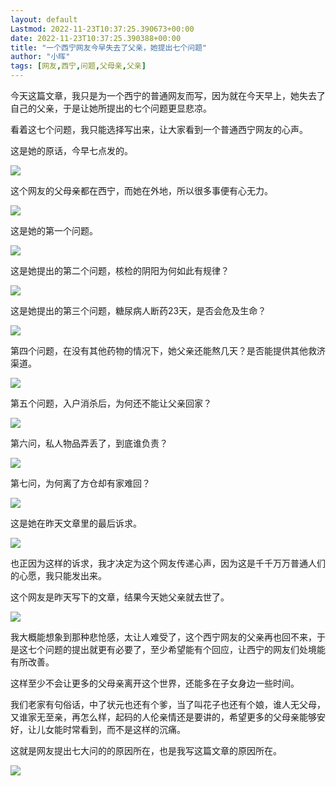 ```yaml
---
layout: default
Lastmod: 2022-11-23T10:37:25.390673+00:00
date: 2022-11-23T10:37:25.390388+00:00
title: "一个西宁网友今早失去了父亲，她提出七个问题"
author: "小晖"
tags: [网友,西宁,问题,父母亲,父亲]
---
```


今天这篇文章，我只是为一个西宁的普通网友而写，因为就在今天早上，她失去了自己的父亲，于是让她所提出的七个问题更显悲凉。  

看着这七个问题，我只能选择写出来，让大家看到一个普通西宁网友的心声。

这是她的原话，今早七点发的。  

![](https://images.weserv.nl/?url=https%3A//mmbiz.qpic.cn/mmbiz_png/qx2jY7WTOIPypiaDRfIRFg5w9wqYx6gy9oPvC5iafjv5gqR5FQFAu5lYFg87Qdhnd7VU3ibLngeMe3dsaZDpMzRxA/640%3Fwx_fmt%3Dpng)

这个网友的父母亲都在西宁，而她在外地，所以很多事便有心无力。  

![](https://images.weserv.nl/?url=https%3A//mmbiz.qpic.cn/mmbiz_png/qx2jY7WTOIPypiaDRfIRFg5w9wqYx6gy9L7s6WFMkNWuWzHYGmmibTeRUFHazUdG4rDT3cXCeJphtzLkKDJbUkcg/640%3Fwx_fmt%3Dpng)

这是她的第一个问题。  

![](https://images.weserv.nl/?url=https%3A//mmbiz.qpic.cn/mmbiz_png/qx2jY7WTOIPypiaDRfIRFg5w9wqYx6gy9cVWr8icickicx11zeeMIhFcdI54D3vFdVfwCpJicIYVmj6erhnd9s0aV8w/640%3Fwx_fmt%3Dpng)

这是她提出的第二个问题，核检的阴阳为何如此有规律？  

![](https://images.weserv.nl/?url=https%3A//mmbiz.qpic.cn/mmbiz_png/qx2jY7WTOIPypiaDRfIRFg5w9wqYx6gy9zIia5ZXibKs5hcSeIDwvMoKagH7UBuZkiaRicovn8oHZROJm3BPdOibCkHA/640%3Fwx_fmt%3Dpng)

这是她提出的第三个问题，糖尿病人断药23天，是否会危及生命？  

![](https://images.weserv.nl/?url=https%3A//mmbiz.qpic.cn/mmbiz_png/qx2jY7WTOIPypiaDRfIRFg5w9wqYx6gy91ianQoctTyKwMgiaRaPIWrRn3QEHXUCODm3s6E6ywXysZkojNLZXwMVQ/640%3Fwx_fmt%3Dpng)

第四个问题，在没有其他药物的情况下，她父亲还能熬几天？是否能提供其他救济渠道。  

![](https://images.weserv.nl/?url=https%3A//mmbiz.qpic.cn/mmbiz_png/qx2jY7WTOIPypiaDRfIRFg5w9wqYx6gy9DGia9yqgPLQKO7aia83FxV7MsuyWdRR98THxhBpPpuYmXNFThGdsxiaXw/640%3Fwx_fmt%3Dpng)

第五个问题，入户消杀后，为何还不能让父亲回家？  

![](https://images.weserv.nl/?url=https%3A//mmbiz.qpic.cn/mmbiz_png/qx2jY7WTOIPypiaDRfIRFg5w9wqYx6gy9oDK61OyCkOf8Y8yVd2icNuXTrpVJphEwKiajXANT6gjmbFU9vdL99mUg/640%3Fwx_fmt%3Dpng)

第六问，私人物品弄丢了，到底谁负责？  

![](https://images.weserv.nl/?url=https%3A//mmbiz.qpic.cn/mmbiz_png/qx2jY7WTOIPypiaDRfIRFg5w9wqYx6gy9nExEVicAbjWbSquzMibgUF1JhYrxnOOmOBS2MVQTN8Fo5o7OIjf5A21w/640%3Fwx_fmt%3Dpng)

第七问，为何离了方仓却有家难回？  

![](https://images.weserv.nl/?url=https%3A//mmbiz.qpic.cn/mmbiz_png/qx2jY7WTOIPypiaDRfIRFg5w9wqYx6gy9wxPOaygUvs8QNRLzwgibNnLyHyiaY2ZL9icW4ic1Xfeev12Nwt4d9Dp0Rw/640%3Fwx_fmt%3Dpng)

这是她在昨天文章里的最后诉求。  

![](https://images.weserv.nl/?url=https%3A//mmbiz.qpic.cn/mmbiz_png/qx2jY7WTOIPypiaDRfIRFg5w9wqYx6gy9E19MqYMSlna9D0f167cEMnoL67dpVn9qbD3QXyLVKEdxDAH4K4NHuA/640%3Fwx_fmt%3Dpng)

也正因为这样的诉求，我才决定为这个网友传递心声，因为这是千千万万普通人们的心愿，我只能发出来。  

这个网友是昨天写下的文章，结果今天她父亲就去世了。  

![](https://images.weserv.nl/?url=https%3A//mmbiz.qpic.cn/mmbiz_png/qx2jY7WTOIPypiaDRfIRFg5w9wqYx6gy9Dozuhle9dQ8rcGh3EEGeeVB6mx5rGqZ7icADiajahKpias3MJNWQL8hEQ/640%3Fwx_fmt%3Dpng)

我大概能想象到那种悲怆感，太让人难受了，这个西宁网友的父亲再也回不来，于是这七个问题的提出就更有必要了，至少希望能有个回应，让西宁的网友们处境能有所改善。

这样至少不会让更多的父母亲离开这个世界，还能多在子女身边一些时间。

我们老家有句俗话，中了状元也还有个爹，当了叫花子也还有个娘，谁人无父母，又谁家无至亲，再怎么样，起码的人伦亲情还是要讲的，希望更多的父母亲能够安好，让儿女能时常看到，而不是这样的沉痛。  

这就是网友提出七大问的的原因所在，也是我写这篇文章的原因所在。

![](https://images.weserv.nl/?url=https%3A//mmbiz.qpic.cn/mmbiz_png/qx2jY7WTOINb8v3cgbd8ybT7gicXaYUkSNvk40ExvDtib3bAFOHdpwkFPIdibVZJF35tsC5zQfGdMSPfAFrDPPWnQ/640%3Fwx_fmt%3Dpng%26wxfrom%3D5%26wx_lazy%3D1%26wx_co%3D1)


